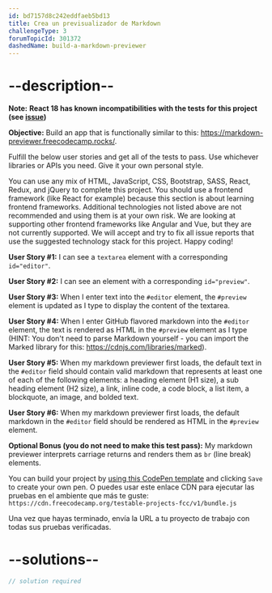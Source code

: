 ```yaml
---
id: bd7157d8c242eddfaeb5bd13
title: Crea un previsualizador de Markdown
challengeType: 3
forumTopicId: 301372
dashedName: build-a-markdown-previewer
---
```


# --description--
**Note:** **React 18 has known incompatibilities with the tests for this project (see [issue](https://github.com/freeCodeCamp/freeCodeCamp/issues/45922))**

**Objective:** Build an app that is functionally similar to this: <a href="https://markdown-previewer.freecodecamp.rocks/" target="_blank" rel="noopener noreferrer nofollow">https://markdown-previewer.freecodecamp.rocks/</a>.

Fulfill the below user stories and get all of the tests to pass. Use whichever libraries or APIs you need. Give it your own personal style.

You can use any mix of HTML, JavaScript, CSS, Bootstrap, SASS, React, Redux, and jQuery to complete this project. You should use a frontend framework (like React for example) because this section is about learning frontend frameworks. Additional technologies not listed above are not recommended and using them is at your own risk. We are looking at supporting other frontend frameworks like Angular and Vue, but they are not currently supported. We will accept and try to fix all issue reports that use the suggested technology stack for this project. Happy coding!

**User Story #1:** I can see a `textarea` element with a corresponding `id="editor"`.

**User Story #2:** I can see an element with a corresponding `id="preview"`.

**User Story #3:** When I enter text into the `#editor` element, the `#preview` element is updated as I type to display the content of the textarea.

**User Story #4:** When I enter GitHub flavored markdown into the `#editor` element, the text is rendered as HTML in the `#preview` element as I type (HINT: You don't need to parse Markdown yourself - you can import the Marked library for this: <https://cdnjs.com/libraries/marked>).

**User Story #5:** When my markdown previewer first loads, the default text in the `#editor` field should contain valid markdown that represents at least one of each of the following elements: a heading element (H1 size), a sub heading element (H2 size), a link, inline code, a code block, a list item, a blockquote, an image, and bolded text.

**User Story #6:** When my markdown previewer first loads, the default markdown in the `#editor` field should be rendered as HTML in the `#preview` element.

**Optional Bonus (you do not need to make this test pass):** My markdown previewer interprets carriage returns and renders them as `br` (line break) elements.

You can build your project by <a href='https://codepen.io/pen?template=MJjpwO' target="_blank" rel="noopener noreferrer nofollow">using this CodePen template</a> and clicking `Save` to create your own pen. O puedes usar este enlace CDN para ejecutar las pruebas en el ambiente que más te guste: `https://cdn.freecodecamp.org/testable-projects-fcc/v1/bundle.js`

Una vez que hayas terminado, envía la URL a tu proyecto de trabajo con todas sus pruebas verificadas.

# --solutions--

```js
// solution required
```
